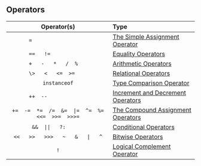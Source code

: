 ## Operators

Operator(s)          |Type
:-------------------:|:--
`=                  `|[The Simple Assignment Operator](Operators/AssignmentOperatorSimple.html.md)
`==   !=            `|[Equality Operators](Operators/EqualityOperators.html.md)
`+   -   *   /  %   `|[Arithmetic Operators](Operators/ArithmeticOperators.html.md)
`\>   <   <=  >=    `|[Relational Operators](Operators/RelationalOperators.html.md)
`instanceof`         |[Type Comparison Operator](Operators/TypeComparionOperator.html.md)
`++  --             `|[Increment and Decrement Operators](Operators/IncrementDecrementOperators.html.md)
`+=  -=  *=  /=  &=  \|=  ^=  %=  <<=  >>=  >>>=`|[The Compound Assignment Operators](Operators/AssignmentOperatorsCompound.html.md)
`&&  \|\|   ?:      `                            |[Conditional Operators]()
`<<   >>   >>>   ~   &   \|   ^`                 |[Bitwise Operators]()
`!`                                              |[Logical Complement Operator]()



  